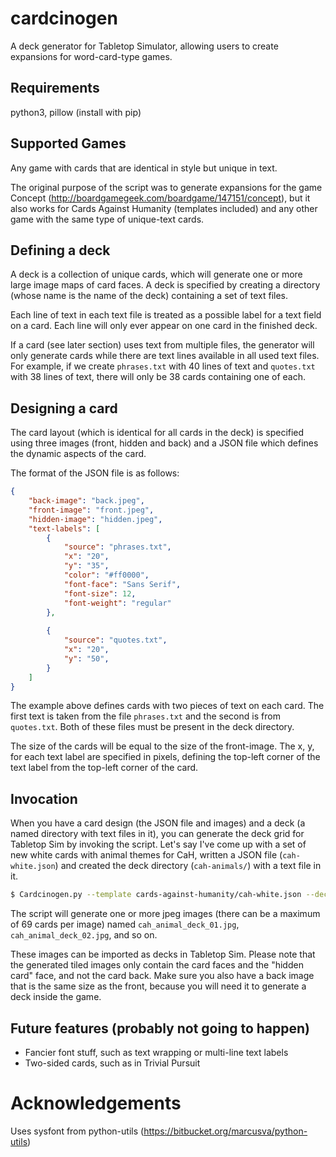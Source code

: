 # cardcinogen
A deck generator for Tabletop Simulator, allowing users to create expansions for word-card-type games.

## Requirements
python3, pillow (install with pip)

## Supported Games
Any game with cards that are identical in style but unique in text.

The original purpose of the script was to generate expansions for the game Concept (http://boardgamegeek.com/boardgame/147151/concept), but it also works for Cards Against Humanity (templates included) and any other game with the same type of unique-text cards.

## Defining a deck
A deck is a collection of unique cards, which will generate one or more large image maps of card faces.
A deck is specified by creating a directory (whose name is the name of the deck) containing a set of text files.

Each line of text in each text file is treated as a possible label for a text field on a card. Each line will only
ever appear on one card in the finished deck.

If a card (see later section) uses text from multiple files, the generator will only generate cards while there are
text lines available in all used text files. For example, if we create `phrases.txt` with 40 lines of text and
`quotes.txt` with 38 lines of text, there will only be 38 cards containing one of each.

## Designing a card
The card layout (which is identical for all cards in the deck) is specified using three images (front, hidden and back) and a JSON
file which defines the dynamic aspects of the card.

The format of the JSON file is as follows:
```json
{
    "back-image": "back.jpeg",
    "front-image": "front.jpeg",
    "hidden-image": "hidden.jpeg",
    "text-labels": [
        {
            "source": "phrases.txt",
            "x": "20",
            "y": "35",
            "color": "#ff0000",
            "font-face": "Sans Serif",
            "font-size": 12,
            "font-weight": "regular"
        },
        
        {
            "source": "quotes.txt",
            "x": "20",
            "y": "50",
        }
    ]
}
```

The example above defines cards with two pieces of text on each card.
The first text is taken from the file `phrases.txt` and the second is from `quotes.txt`.
Both of these files must be present in the deck directory.

The size of the cards will be equal to the size of the front-image.  The x, y,
for each text label are specified in pixels, defining the top-left corner of
the text label from the top-left corner of the card.


## Invocation
When you have a card design (the JSON file and images) and a deck (a named directory with text files in it), you can generate the deck grid for Tabletop Sim by invoking the script.
Let's say I've come up with a set of new white cards with animal themes for CaH, written a JSON file (`cah-white.json`) and created the deck directory (`cah-animals/`) with a text file in it.

```bash
$ Cardcinogen.py --template cards-against-humanity/cah-white.json --deck cards-against-humanity/animals --output cah_animal_deck_
```

The script will generate one or more jpeg images (there can be a maximum of 69 cards per image) named `cah_animal_deck_01.jpg`, `cah_animal_deck_02.jpg`, and so on.

These images can be imported as decks in Tabletop Sim.
Please note that the generated tiled images only contain the card faces and the "hidden card" face, and not the card back. Make sure you also have a back image that is the same size as the front, because you will need it to generate a deck inside the game.



## Future features (probably not going to happen)
* Fancier font stuff, such as text wrapping or multi-line text labels
* Two-sided cards, such as in Trivial Pursuit



# Acknowledgements
Uses sysfont from python-utils (https://bitbucket.org/marcusva/python-utils)

